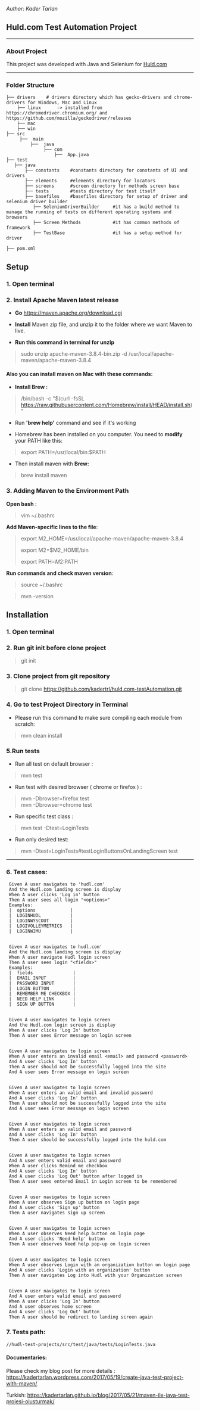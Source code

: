 _Author:   Kader Tarlan_ 
## Huld.com Test Automation Project

------------
### About Project

This project was developed with Java and Selenium for [Huld.com](https://www.hudl.com)


-------------

### **********Folder Structure**********
    ├── drivers    # drivers directory which has gecko-drivers and chrome-drivers for Windows, Mac and Linux 
        ├── linux      -> installed from https://chromedriver.chromium.org/ and https://github.com/mozilla/geckodriver/releases
        ├── mac
        ├── win
    ├── src
         ├──  main
             ├──  java
                  ├── com
                      ├──  App.java
    ├── test 
       ├── java
           ├── constants    #constants directory for constants of UI and drivers
           ├── elements     #elements directory for locators
           ├── screens      #screen directory for methods screen base
           ├── tests        #tests directory for test itself
           ├── basefiles    #basefiles directory for setup of driver and selenium driver builder
              ├── SeleniumDriverBuilder     #it has a build method to manage the running of tests on different operating systems and browsers
              ├── Screen Methods            #it has common methods of framework
              ├── TestBase                  #it has a setup method for driver

    ├── pom.xml


## Setup

### 1. Open terminal

### 2. Install Apache Maven latest release
* **Go** https://maven.apache.org/download.cgi

* **Install** Maven zip file, and unzip it to the folder where we want Maven to live.
* **Run this command in terminal for unzip** 
>sudo unzip apache-maven-3.8.4-bin.zip -d /usr/local/apache-maven/apache-maven-3.8.4

#### Also you can install maven on Mac with these commands:

* **Install Brew :**
>/bin/bash -c "$(curl -fsSL https://raw.githubusercontent.com/Homebrew/install/HEAD/install.sh)"

* Run **'brew help'** command and see if it's working

* Homebrew has been installed on you computer. You need to **modify** your PATH like this:
>export PATH=/usr/local/bin:$PATH

* Then install maven with **Brew:**
>brew install maven

### 3. Adding Maven to the Environment Path
**Open bash**  :
>vim ~/.bashrc

**Add Maven-specific lines to the file**:
>export M2_HOME=/usr/local/apache-maven/apache-maven-3.8.4
> 
>export M2=$M2_HOME/bin
> 
>export PATH=$M2:$PATH

**Run commands and check maven version**:

> source ~/.bashrc

> mvn -version


## Installation
### 1. Open terminal

### 2. Run git init before clone project
> git init
>
### 3. Clone project from git repository
>git clone https://github.com/kadertrl/huld.com-testAutomation.git

### 4. Go to test Project Directory in Terminal

* Please run this command to make sure compiling each module from scratch:
>mvn clean install

### 5.Run tests

* Run all test on default browser :
>mvn test

*  Run test with desired browser ( chrome or firefox )  :
> mvn -Dbrowser=firefox test  
> mvn -Dbrowser=chrome test

*  Run specific test class :
>mvn test -Dtest=LoginTests

*  Run only desired test:
>mvn -Dtest=LoginTests#testLoginButtonsOnLandingScreen test


------------
### 6. Test cases:


	 Given A user navigates to 'hudl.com'
	 And the Hudl.com landing screen is display
	 When A user clicks 'Log in' button
	 Then A user sees all login "<options>"
	 Examples:
	 |  options             |
	 |  LOGINHUDL           |
	 |  LOGINWYSCOUT        |
	 |  LOGIVOLLEYMETRICS   |
	 |  LOGINWIMU           |
	 

	 Given A user navigates to hudl.com'
	 And the Hudl.com landing screen is display
	 When A user navigate Hudl login screen
	 Then A user sees login "<fields>"
	 Examples:
	 |  fields               |
	 |  EMAIL INPUT          |
	 |  PASSWORD INPUT       |
	 |  LOGIN BUTTON         |
	 |  REMEMBER ME CHECKBOX |
	 |  NEED HELP LINK       |
	 |  SIGN UP BUTTON       |


	 Given A user navigates to login screen
	 And the Hudl.com login screen is display
	 When A user clicks 'Log In' button
	 Then A user sees Error message on login screen


	 Given A user navigates to login screen
	 When A user enters an invalid email <email> and password <password>
	 And A user clicks 'Log In' button
	 Then A user should not be successfully logged into the site
	 And A user sees Error message on login screen


	 Given A user navigates to login screen
	 When A user enters an valid email and invalid password
	 And A user clicks 'Log In' button
	 Then A user should not be successfully logged into the site
	 And A user sees Error message on login screen

	
	 Given A user navigates to login screen
	 When A user enters an valid email and password
	 And A user clicks 'Log In' button
	 Then A user should be successfully logged into the huld.com
	

	 Given A user navigates to login screen
	 And A user enters valid email and password
	 When A user clicks Remind me checkbox
	 And A user clicks 'Log In' button
	 And A user clicks 'Log Out' button after logged in
	 Then A user sees entered Email in Login screen to be remembered
	 

	 Given A user navigates to login screen
	 When A user observes Sign up button on login page
	 And A user clicks 'Sign up' button
	 Then A user navigates sign up screen


	 Given A user navigates to login screen
	 When A user observes Need help button on login page
	 And A user clicks 'Need help' button
	 Then A user observes Need help pop-up on login screen
	 

	 Given A user navigates to login screen
	 When A user observes Login with an organization button on login page
	 And A user clicks 'Login with an organization' button
	 Then A user navigates Log into Hudl with your Organization screen


	 Given A user navigates to login screen
	 And A user enters valid email and password
	 When A user clicks 'Log In' button
	 And A user observes home screen
	 And A user clicks 'Log Out' button
	 Then A user should be redirect to landing screen again
	 
	
### 7. Tests path:
    //hudl-test-projects/src/test/java/tests/LoginTests.java

####  Documentaries:
Please check my blog post for more details : https://kadertarlan.wordpress.com/2017/05/19/create-java-test-project-with-maven/

Turkish:  https://kadertarlan.github.io/blog/2017/05/21/maven-ile-java-test-projesi-olusturmak/

